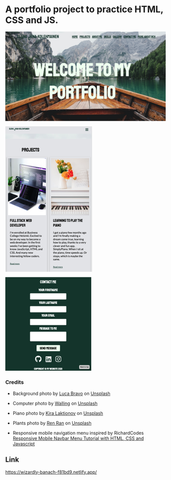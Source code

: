 # A portfolio project to practice HTML, CSS and JS.

![portfolio in HTML, CSS and JavaScript](assets/landing.png "Elena's portfolio")


![portfolio in HTML, CSS and JavaScript](assets/projects.png "Elena's portfolio")


![portfolio in HTML, CSS and JavaScript](assets/contact.png "Elena's portfolio")
### Credits
- Background photo by <a href="https://unsplash.com/@lucabravo?utm_source=unsplash&utm_medium=referral&utm_content=creditCopyText">Luca Bravo</a> on <a href="https://unsplash.com/?utm_source=unsplash&utm_medium=referral&utm_content=creditCopyText">Unsplash</a>
  

- Computer photo by <a href="https://unsplash.com/@walling?utm_source=unsplash&utm_medium=referral&utm_content=creditCopyText">Walling</a> on <a href="https://unsplash.com/s/photos/coding?utm_source=unsplash&utm_medium=referral&utm_content=creditCopyText">Unsplash</a>
  
  
- Piano photo by <a href="https://unsplash.com/@kiralaktionov?utm_source=unsplash&utm_medium=referral&utm_content=creditCopyText">Kira Laktionov</a> on <a href="https://unsplash.com/s/photos/piano?utm_source=unsplash&utm_medium=referral&utm_content=creditCopyText">Unsplash</a>


- Plants photo by <a href="https://unsplash.com/@renran?utm_source=unsplash&utm_medium=referral&utm_content=creditCopyText">Ren Ran</a> on <a href="https://unsplash.com/s/photos/plants?utm_source=unsplash&utm_medium=referral&utm_content=creditCopyText">Unsplash</a>
  
- Responsive mobile navigation menu inspired by RichardCodes [Responsive Mobile Navbar Menu Tutorial with HTML, CSS and Javascript](https://www.youtube.com/watch?v=VMxP9PMSOYM&t=685s)
  
  
## Link 

https://wizardly-banach-f81bd9.netlify.app/